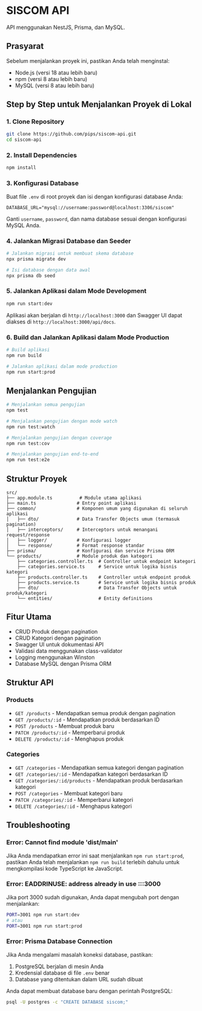 # SISCOM API

API menggunakan NestJS, Prisma, dan MySQL.

## Prasyarat

Sebelum menjalankan proyek ini, pastikan Anda telah menginstal:

- Node.js (versi 18 atau lebih baru)
- npm (versi 8 atau lebih baru)
- MySQL (versi 8 atau lebih baru)

## Step by Step untuk Menjalankan Proyek di Lokal

### 1. Clone Repository

```bash
git clone https://github.com/pips/siscom-api.git
cd siscom-api
```

### 2. Install Dependencies

```bash
npm install
```

### 3. Konfigurasi Database

Buat file `.env` di root proyek dan isi dengan konfigurasi database Anda:

```env
DATABASE_URL="mysql://username:password@localhost:3306/siscom"
```

Ganti `username`, `password`, dan nama database sesuai dengan konfigurasi MySQL Anda.

### 4. Jalankan Migrasi Database dan Seeder

```bash
# Jalankan migrasi untuk membuat skema database
npx prisma migrate dev

# Isi database dengan data awal
npx prisma db seed
```

### 5. Jalankan Aplikasi dalam Mode Development

```bash
npm run start:dev
```

Aplikasi akan berjalan di `http://localhost:3000` dan Swagger UI dapat diakses di `http://localhost:3000/api/docs`.

### 6. Build dan Jalankan Aplikasi dalam Mode Production

```bash
# Build aplikasi
npm run build

# Jalankan aplikasi dalam mode production
npm run start:prod
```

## Menjalankan Pengujian

```bash
# Menjalankan semua pengujian
npm test

# Menjalankan pengujian dengan mode watch
npm run test:watch

# Menjalankan pengujian dengan coverage
npm run test:cov

# Menjalankan pengujian end-to-end
npm run test:e2e
```

## Struktur Proyek

```
src/
├── app.module.ts          # Module utama aplikasi
├── main.ts               # Entry point aplikasi
├── common/               # Komponen umum yang digunakan di seluruh aplikasi
│   ├── dto/              # Data Transfer Objects umum (termasuk pagination)
│   ├── interceptors/     # Interceptors untuk menangani request/response
│   ├── logger/           # Konfigurasi logger
│   └── response/         # Format response standar
├── prisma/               # Konfigurasi dan service Prisma ORM
└── products/             # Module produk dan kategori
    ├── categories.controller.ts  # Controller untuk endpoint kategori
    ├── categories.service.ts     # Service untuk logika bisnis kategori
    ├── products.controller.ts    # Controller untuk endpoint produk
    ├── products.service.ts       # Service untuk logika bisnis produk
    ├── dto/                      # Data Transfer Objects untuk produk/kategori
    └── entities/                 # Entity definitions
```

## Fitur Utama

- CRUD Produk dengan pagination
- CRUD Kategori dengan pagination
- Swagger UI untuk dokumentasi API
- Validasi data menggunakan class-validator
- Logging menggunakan Winston
- Database MySQL dengan Prisma ORM

## Struktur API

### Products
- `GET /products` - Mendapatkan semua produk dengan pagination
- `GET /products/:id` - Mendapatkan produk berdasarkan ID
- `POST /products` - Membuat produk baru
- `PATCH /products/:id` - Memperbarui produk
- `DELETE /products/:id` - Menghapus produk

### Categories
- `GET /categories` - Mendapatkan semua kategori dengan pagination
- `GET /categories/:id` - Mendapatkan kategori berdasarkan ID
- `GET /categories/:id/products` - Mendapatkan produk berdasarkan kategori
- `POST /categories` - Membuat kategori baru
- `PATCH /categories/:id` - Memperbarui kategori
- `DELETE /categories/:id` - Menghapus kategori

## Troubleshooting

### Error: Cannot find module 'dist/main'

Jika Anda mendapatkan error ini saat menjalankan `npm run start:prod`, pastikan Anda telah menjalankan `npm run build` terlebih dahulu untuk mengkompilasi kode TypeScript ke JavaScript.

### Error: EADDRINUSE: address already in use :::3000

Jika port 3000 sudah digunakan, Anda dapat mengubah port dengan menjalankan:

```bash
PORT=3001 npm run start:dev
# atau
PORT=3001 npm run start:prod
```

### Error: Prisma Database Connection

Jika Anda mengalami masalah koneksi database, pastikan:
1. PostgreSQL berjalan di mesin Anda
2. Kredensial database di file `.env` benar
3. Database yang ditentukan dalam URL sudah dibuat

Anda dapat membuat database baru dengan perintah PostgreSQL:
```bash
psql -U postgres -c "CREATE DATABASE siscom;"
```
  